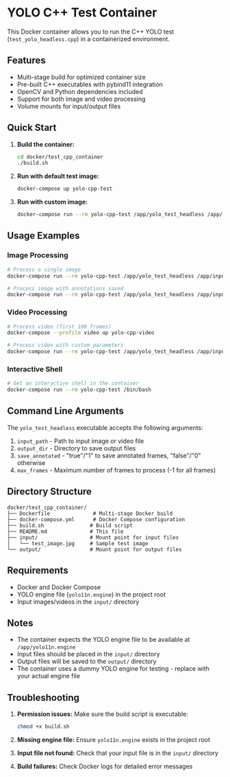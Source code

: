 # YOLO C++ Test Container

This Docker container allows you to run the C++ YOLO test (`test_yolo_headless.cpp`) in a containerized environment.

## Features

- Multi-stage build for optimized container size
- Pre-built C++ executables with pybind11 integration
- OpenCV and Python dependencies included
- Support for both image and video processing
- Volume mounts for input/output files

## Quick Start

1. **Build the container:**
   ```bash
   cd docker/test_cpp_container
   ./build.sh
   ```

2. **Run with default test image:**
   ```bash
   docker-compose up yolo-cpp-test
   ```

3. **Run with custom image:**
   ```bash
   docker-compose run --rm yolo-cpp-test /app/yolo_test_headless /app/input/your_image.jpg /app/output false -1
   ```

## Usage Examples

### Image Processing
```bash
# Process a single image
docker-compose run --rm yolo-cpp-test /app/yolo_test_headless /app/input/test_image.jpg /app/output false -1

# Process image with annotations saved
docker-compose run --rm yolo-cpp-test /app/yolo_test_headless /app/input/test_image.jpg /app/output true -1
```

### Video Processing
```bash
# Process video (first 100 frames)
docker-compose --profile video up yolo-cpp-video

# Process video with custom parameters
docker-compose run --rm yolo-cpp-test /app/yolo_test_headless /app/input/test_video.mp4 /app/output true 50
```

### Interactive Shell
```bash
# Get an interactive shell in the container
docker-compose run --rm yolo-cpp-test /bin/bash
```

## Command Line Arguments

The `yolo_test_headless` executable accepts the following arguments:

1. `input_path` - Path to input image or video file
2. `output_dir` - Directory to save output files
3. `save_annotated` - "true"/"1" to save annotated frames, "false"/"0" otherwise
4. `max_frames` - Maximum number of frames to process (-1 for all frames)

## Directory Structure

```
docker/test_cpp_container/
├── Dockerfile              # Multi-stage Docker build
├── docker-compose.yml      # Docker Compose configuration
├── build.sh               # Build script
├── README.md              # This file
├── input/                 # Mount point for input files
│   └── test_image.jpg     # Sample test image
└── output/                # Mount point for output files
```

## Requirements

- Docker and Docker Compose
- YOLO engine file (`yolo11n.engine`) in the project root
- Input images/videos in the `input/` directory

## Notes

- The container expects the YOLO engine file to be available at `/app/yolo11n.engine`
- Input files should be placed in the `input/` directory
- Output files will be saved to the `output/` directory
- The container uses a dummy YOLO engine for testing - replace with your actual engine file

## Troubleshooting

1. **Permission issues:** Make sure the build script is executable:
   ```bash
   chmod +x build.sh
   ```

2. **Missing engine file:** Ensure `yolo11n.engine` exists in the project root

3. **Input file not found:** Check that your input file is in the `input/` directory

4. **Build failures:** Check Docker logs for detailed error messages
